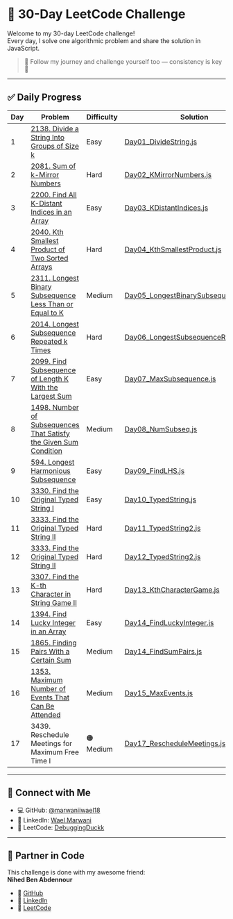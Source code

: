 # 🧠 30-Day LeetCode Challenge

Welcome to my 30-day LeetCode challenge!  
Every day, I solve one algorithmic problem and share the solution in JavaScript.

> 📌 Follow my journey and challenge yourself too — consistency is key 💪

---

## ✅ Daily Progress

| Day | Problem | Difficulty | Solution |
|-----|---------|------------|----------|
| 1 | [2138. Divide a String Into Groups of Size k](https://leetcode.com/problems/divide-a-string-into-groups-of-size-k/) | Easy | [Day01_DivideString.js](./Day01_DivideString.js) |
| 2 | [2081. Sum of k-Mirror Numbers](https://leetcode.com/problems/sum-of-k-mirror-numbers/) | Hard | [Day02_KMirrorNumbers.js](./Day02_KMirrorNumbers.js) |
| 3 | [2200. Find All K-Distant Indices in an Array](https://leetcode.com/problems/find-all-k-distant-indices-in-an-array/) | Easy | [Day03_KDistantIndices.js](./Day03_KDistantIndices.js) |
| 4 | [2040. Kth Smallest Product of Two Sorted Arrays](https://leetcode.com/problems/kth-smallest-product-of-two-sorted-arrays/) | Hard | [Day04_KthSmallestProduct.js](./Day04_KthSmallestProduct.js) |
| 5 | [2311. Longest Binary Subsequence Less Than or Equal to K](https://leetcode.com/problems/longest-binary-subsequence-less-than-or-equal-to-k/) | Medium | [Day05_LongestBinarySubsequence.js](./Day05_LongestBinarySubsequence.js) |
| 6 | [2014. Longest Subsequence Repeated k Times](https://leetcode.com/problems/longest-subsequence-repeated-k-times/) | Hard | [Day06_LongestSubsequenceRepeatedK.js](./Day06_LongestSubsequenceRepeatedK.js) |
| 7 | [2099. Find Subsequence of Length K With the Largest Sum](https://leetcode.com/problems/find-subsequence-of-length-k-with-the-largest-sum/) | Easy | [Day07_MaxSubsequence.js](./Day07_MaxSubsequence.js) |
| 8 | [1498. Number of Subsequences That Satisfy the Given Sum Condition](https://leetcode.com/problems/number-of-subsequences-that-satisfy-the-given-sum-condition/) | Medium | [Day08_NumSubseq.js](./Day08_NumSubseq.js) |
| 9 | [594. Longest Harmonious Subsequence](https://leetcode.com/problems/longest-harmonious-subsequence/) | Easy | [Day09_FindLHS.js](./Day09_FindLHS.js) |
| 10 | [3330. Find the Original Typed String I](https://leetcode.com/problems/find-the-original-typed-string-i/) | Easy | [Day10_TypedString.js](./Day10_TypedString.js) |
| 11 | [3333. Find the Original Typed String II](https://leetcode.com/problems/find-the-original-typed-string-ii/) | Hard | [Day11_TypedString2.js](./Day11_TypedString2.js) |
| 12 | [3333. Find the Original Typed String II](https://leetcode.com/problems/find-the-original-typed-string-ii/) | Hard | [Day12_TypedString2.js](./Day12_TypedString2.js) |
| 13 | [3307. Find the K-th Character in String Game II](https://leetcode.com/problems/find-the-k-th-character-in-string-game-ii/) | Hard | [Day13_KthCharacterGame.js](./Day13_KthCharacterGame.js) |
| 14 | [1394. Find Lucky Integer in an Array](https://leetcode.com/problems/find-lucky-integer-in-an-array/) | Easy | [Day14_FindLuckyInteger.js](./Day14_FindLuckyInteger.js) |
| 15 | [1865. Finding Pairs With a Certain Sum](https://leetcode.com/problems/finding-pairs-with-a-certain-sum/) | Medium | [Day14_FindSumPairs.js](./Day14_FindSumPairs.js) |
| 16 | [1353. Maximum Number of Events That Can Be Attended](https://leetcode.com/problems/maximum-number-of-events-that-can-be-attended/) | Medium | [Day15_MaxEvents.js](./Day15_MaxEvents.js) |
17 | 3439. Reschedule Meetings for Maximum Free Time I | 🟠 Medium | [Day17_RescheduleMeetings.js](Day17_RescheduleMeetings.js)
---

## 🔗 Connect with Me

- 💻 GitHub: [@marwaniiwael18](https://github.com/marwaniiwael18)
- 👔 LinkedIn: [Wael Marwani](https://www.linkedin.com/in/wael-marwani-/)
- 🧩 LeetCode: [DebuggingDuckk](https://leetcode.com/u/DebuggingDuckk/)

---

## 🤝 Partner in Code

This challenge is done with my awesome friend:  
**Nihed Ben Abdennour**  
- 🔗 [GitHub](https://github.com/Nihed-Abd)  
- 💼 [LinkedIn](https://www.linkedin.com/in/nihedbenabdennour/)  
- 🧠 [LeetCode](https://leetcode.com/u/nihed-abd/)
